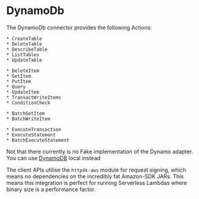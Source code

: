 # DynamoDb

The DynamoDb connector provides the following Actions:

    * CreateTable
    * DeleteTable
    * DescribeTable
    * ListTables
    * UpdateTable

    * DeleteItem
    * GetItem
    * PutItem
    * Query
    * UpdateItem
    * TransactWriteItems
    * ConditionCheck

    * BatchGetItem
    * BatchWriteItem

    * ExecuteTransaction
    * ExecuteStatement
    * BatchExecuteStatement

Not that there currently is no Fake implementation of the Dynamo adapter. You can use [DynamoDB](https://docs.aws.amazon.com/amazondynamodb/latest/developerguide/DynamoDBLocal.DownloadingAndRunning.html) local instead


The client APIs utilise the `http4k-aws` module for request signing, which means no dependencies on the incredibly fat
Amazon-SDK JARs. This means this integration is perfect for running Serverless Lambdas where binary size is a
performance factor.
